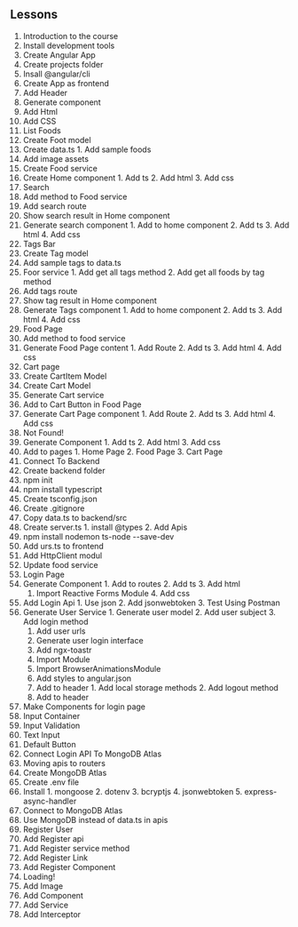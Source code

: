## Lessons
1. Introduction to the course
2. Install development tools
3. Create Angular App
  1. Create projects folder
  2. Insall @angular/cli
  3. Create App as frontend
4. Add Header
  1. Generate component
  2. Add Html
  3. Add CSS
5. List Foods
  1. Create Foot model
  2. Create data.ts
    1. Add sample foods
  3. Add image assets
  4. Create Food service
  5. Create Home component
    1. Add ts
    2. Add html
    3. Add css
6. Search
  1. Add method to Food service
  2. Add search route
  3. Show search result in Home component
  4. Generate search component
    1. Add to home component
    2. Add ts
    3. Add html
    4. Add css
7. Tags Bar
  1. Create Tag model
  2. Add sample tags to data.ts
  3. Foor service
    1. Add get all tags method
    2. Add get all foods by tag method
  4. Add tags route
  5. Show tag result in Home component
  6. Generate Tags component
    1. Add to home component
    2. Add ts
    3. Add html
    4. Add css
8. Food Page
  1. Add method to food service
  2. Generate Food Page content
    1. Add Route
    2. Add ts
    3. Add html
    4. Add css
9. Cart page
  1. Create CartItem Model
  2. Create Cart Model
  3. Generate Cart service
  4. Add to Cart Button in Food Page
  5. Generate Cart Page component
    1. Add Route
    2. Add ts
    3. Add html
    4. Add css
10. Not Found!
  1. Generate Component
    1. Add ts
    2. Add html
    3. Add css
  2. Add to pages
    1. Home Page
    2. Food Page
    3. Cart Page
11. Connect To Backend
  1. Create backend folder
  2. npm init
  3. npm install typescript
  4. Create tsconfig.json
  5. Create .gitignore
  6. Copy data.ts to backend/src
  8. Create server.ts
    1. install @types
    2. Add Apis
  9. npm install nodemon ts-node --save-dev
  10. Add urs.ts to frontend
  11. Add HttpClient modul
  12. Update food service
12. Login Page
  1. Generate Component
    1. Add to routes
    2. Add ts
    3. Add html
      1. Import Reactive Forms Module
    4. Add css
  2. Add Login Api
    1. Use json
    2. Add jsonwebtoken
    3. Test Using Postman
  3. Generate User Service
    1. Generate user model
    2. Add user subject
    3. Add login method
      1. Add user urls
      2. Generate user login interface
      3. Add ngx-toastr
        1. Import Module
        2. Import BrowserAnimationsModule
        3. Add styles to angular.json
      4. Add to header
    1. Add local storage methods
    2. Add logout method
      1. Add to header 
13. Make Components for login page
  1. Input Container
  2. Input Validation
  3. Text Input
  4. Default Button
14. Connect Login API To MongoDB Atlas
  1. Moving apis to routers
  2. Create MongoDB Atlas
  3. Create .env file
  4. Install
    1. mongoose
    2. dotenv
    3. bcryptjs
    4. jsonwebtoken
    5. express-async-handler
  5. Connect to MongoDB Atlas
  6. Use MongoDB instead of data.ts in apis
15. Register User
  1. Add Register api
  2. Add Register service method
  3. Add Register Link
  4. Add Register Component
16. Loading!
  1. Add Image
  2. Add Component
  3. Add Service
  4. Add Interceptor